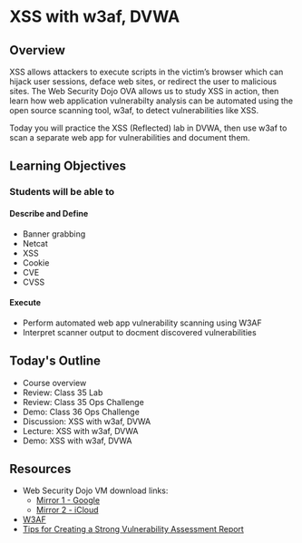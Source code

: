 # XSS with w3af, DVWA

## Overview

XSS allows attackers to execute scripts in the victim’s browser which can hijack user sessions, deface web sites, or redirect the user to malicious sites. The Web Security Dojo OVA allows us to study XSS in action, then learn how web application vulnerabilty analysis can be automated using the open source scanning tool, w3af, to detect vulnerabilities like XSS.

Today you will practice the XSS (Reflected) lab in DVWA, then use w3af to scan a separate web app for vulnerabilities and document them.

## Learning Objectives

### Students will be able to

#### Describe and Define

- Banner grabbing
- Netcat
- XSS
- Cookie
- CVE
- CVSS

#### Execute

- Perform automated web app vulnerability scanning using W3AF
- Interpret scanner output to docment discovered vulnerabilities

## Today's Outline

- Course overview
- Review: Class 35 Lab
- Review: Class 35 Ops Challenge
- Demo: Class 36 Ops Challenge
- Discussion: XSS with w3af, DVWA
- Lecture: XSS with w3af, DVWA
- Demo: XSS with w3af, DVWA

## Resources

- Web Security Dojo VM download links:
  - [Mirror 1 - Google](https://drive.google.com/file/d/1mswI6EpRk8NmJW6QrbG_bOcVM11pqlhU/view?usp=sharing)
  - [Mirror 2 - iCloud](https://www.icloud.com/iclouddrive/038L_6Xqfav8PV8Ic_MFe5bYA#class-36-39-security-dojo)
- [W3AF](https://w3af.org/)
- [Tips for Creating a Strong Vulnerability Assessment Report](https://blog.rsisecurity.com/tips-for-creating-a-strong-vulnerability-assessment-report/)


